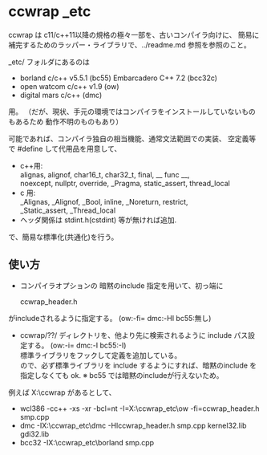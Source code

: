# ccwrap _etc

ccwrap  は c11/c++11以降の規格の極々一部を、古いコンパイラ向けに、
簡易に補完するためのラッパー・ライブラリで、../readme.md 参照を参照のこと。

_etc/ フォルダにあるのは

   - borland c/c++ v5.5.1 (bc55) Embarcadero C++ 7.2 (bcc32c) 
   - open watcom c/c++ v1.9                                  (ow)
   - digital mars c/c++                                           (dmc)

用。
（だが、現状、手元の環境ではコンパイラをインストールしていないものもあるため
動作不明のものもあり）

可能であれば、コンパイラ独自の相当機能、通常文法範囲での実装、
空定義等で #define して代用品を用意して、

- c++用:  
    alignas, alignof, char16_t, char32_t, final, __ func __,  
    noexcept, nullptr, override, _Pragma, static_assert, thread_local
- c 用:  
    _Alignas, _Alignof, _Bool, inline, _Noreturn, restrict,  
    _Static_assert, _Thread_local  
- ヘッダ関係は stdint.h(cstdint) 等が無ければ追加.

で、簡易な標準化(共通化)を行う。


##  使い方

- コンパイラオプションの 暗黙のinclude 指定を用いて、初っ端に

  ccwrap_header.h

がincludeされるように指定する。 (ow:-fi=  dmc:-HI  bc55:無し)

- ccwrap/??/ ディレクトリを、他より先に検索されるように include パス設定する。
(ow:-i=  dmc:-I   bc55:-I)  
標準ライブラリをフックして定義を追加している。  
ので、必ず標準ライブラリを include するようにすれば、暗黙のinclude を指定しなくても ok.
※ bc55 では暗黙のincludeが行えないため。

例えば X:\ccwrap があるとして、

- wcl386 -cc++ -xs -xr -bcl=nt -I=X:\ccwrap\_etc\ow -fi=ccwrap_header.h smp.cpp
- dmc -IX:\ccwrap\_etc\dmc -Hlccwrap_header.h smp.cpp kernel32.lib gdi32.lib
- bcc32 -IX:\ccwrap\_etc\borland smp.cpp
